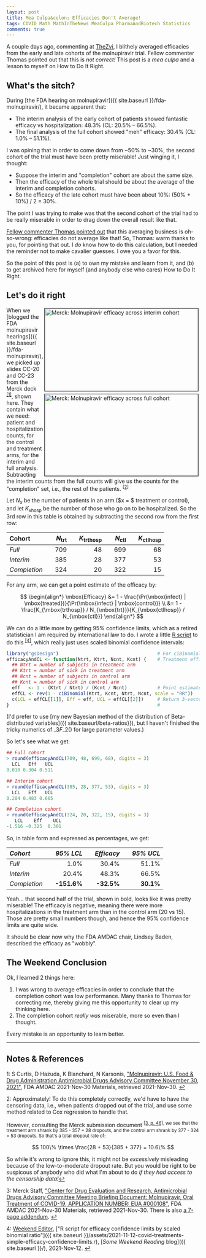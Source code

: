 ```yaml
---
layout: post
title: Mea Culpa&colon; Efficacies Don't Average!
tags: COVID Math MathInTheNews MeaCulpa PharmaAndBiotech Statistics
comments: true
---
```


A couple days ago, commenting at
[TheZvi](https://thezvi.wordpress.com/2021/12/01/fda-votes-on-molunpiravir/#comment-15907),
I blithely averaged efficacies from the early and late cohorts of the molnupiravir trial.  Fellow
commenter Thomas pointed out that this is _not correct!_  This post is a _mea culpa_ and a
lesson to myself on How to Do It Right.  


## What's the sitch?  

During [the FDA hearing on molnupiravir]({{ site.baseurl }}/fda-molnupiravir/),
it became apparent that:
- The interim analysis of the early cohort of patients showed fantastic efficacy vs 
  hospitalization: 48.3% (CL: 20.5% &ndash; 66.5%).  
- The final analysis of the full cohort showed "meh" efficacy: 30.4% (CL: 1.0% &ndash;
  51.1%).  
  
I was opining that in order to come down from ~50% to ~30%, the second cohort of the trial
must have been pretty miserable!  Just winging it, I thought:  
- Suppose the interim and "completion" cohort are about the same size.  
- Then the efficacy of the whole trial should be about the average of the interim and completion
  cohorts.  
- So the efficacy of the late cohort must have been about 10%: (50% + 10%) / 2 = 30%.  

The point I was trying to make was that the second cohort of the trial had to be really
miserable in order to drag down the overall result like that.

[Fellow commenter Thomas pointed out](https://thezvi.wordpress.com/2021/12/01/fda-votes-on-molunpiravir/#comment-15921)
that this averaging business is oh-so-wrong: efficacies do not average like that!  So,
Thomas: warm thanks to you, for pointing that out. I _do_ know how to do this calculation,
but I needed the reminder not to make cavalier guesses.  I owe you a favor for this.  

So the point of this post is (a) to own my mistake and learn from it, and (b) to get
archived here for myself (and anybody else who cares) How to Do It Right.


## Let's do it right  

<a href="{{ site.baseurl }}/images/2021-11-30-fda-molnupiravir-merck-interim-cohort-efficacy.jpg"><img src="{{ site.baseurl }}/images/2021-11-30-fda-molnupiravir-merck-interim-cohort-efficacy-thumb.jpg" width="400" height="215" alt="Merck: Molnupiravir efficacy across interim cohort" title="Merck: Molnupiravir efficacy across interim cohort" style="float: right; margin: 3px 3px 3px 3px; border: 1px solid #000000;"></a>
<a href="{{ site.baseurl }}/images/2021-11-30-fda-molnupiravir-merck-full-cohort-efficacy.jpg"><img src="{{ site.baseurl }}/images/2021-11-30-fda-molnupiravir-merck-full-cohort-efficacy-thumb.jpg" width="400" height="213" alt="Merck: Molnupiravir efficacy across full cohort" title="Merck: Molnupiravir efficacy across full cohort" style="float: right; margin: 3px 3px 3px 3px; border: 1px solid #000000;"></a>
When we
[blogged the FDA molnupiravir hearings]({{ site.baseurl }}/fda-molnupiravir/),
we picked up slides CC-20 and CC-23 from the Merck deck <sup id="fn1a">[[1]](#fn1)</sup>,
shown here.  They contain what we need: patient and hospitalization counts, for the
control and treatment arms, for the interim and full analysis.  Subtracting the interim
counts from the full counts will give us the counts for the "completion" set, i.e., the
rest of the patients. <sup id="fn2a">[[2]](#fn2)</sup>  

Let $N_x$ be the number of patients in an arm ($x = $ treatment or control), and let $K_{x\mbox{hosp}}$ 
be the number of those who go on to be hospitalized.  So the 3rd row in this table is
obtained by subtracting the second row from the first row:  


|    __Cohort__  | | $N_{\mbox{trt}}$ | | $K_{\mbox{trthosp}}$ | | $N_{\mbox{ctl}}$ | | $K_{\mbox{ctlhosp}}$ |
|:-----------------|-|-------------------:|-|----------------------:|-|-------------------:|-|----------------------:|
| _Full_           | | 709  | |    48    | | 699  | | 68 |
| _Interim_        | | 385  | |    28    | | 377  | | 53 |
| _Completion_     | | 324  | |    20    | | 322  | | 15 |

For any arm, we can get a point estimate of the efficacy by:  

$$
\begin{align*}
  \mbox{Efficacy} &= 1 - \frac{\Pr(\mbox{infect} | \mbox{treated})}{\Pr(\mbox{infect} | \mbox{control})} \\
                  &= 1 - \frac{K_{\mbox{trthosp}} / N_{\mbox{trt}}}{K_{\mbox{ctlhosp}} / N_{\mbox{ctl}}}
\end{align*}
$$

We can do a little more by getting 95% confidence limits, which as a retired statistician
I am required by international law to do.  I wrote a little [R script](https://www.r-project.org)
to do this <sup id="fn4a">[[4]](#fn4)</sup>, which really just uses scaled binomial
confidence intervals:  

```R
library("gsDesign")                                    # For ciBinomial()
efficacyAndCL <- function(Ntrt, Ktrt, Ncnt, Kcnt) {    # Treatment efficacy & 95% conf limit
  ## Ntrt = number of subjects in treatment arm
  ## Ktrt = number of sick in treatment arm
  ## Ncnt = number of subjects in control arm
  ## Kcnt = number of sick in control arm
  eff   <- 1 - (Ktrt / Ntrt) / (Kcnt / Ncnt)           # Point estimate, then confidence limits
  effCL <- rev(1 - ciBinomial(Ktrt, Kcnt, Ntrt, Ncnt, scale = "RR"))
  c(LCL = effCL[[1]], Eff = eff, UCL = effCL[[2]])     # Return 3-vector of LCL, estimate, and UCL
}                                                      #
```

(I'd prefer to use 
[my new Bayesian method of the distribution of Beta-distributed variables]({{ site.baseurl/beta-ratios}}),
but I haven't finished the tricky numerics of ${}\_{3}F\_{2}()$ for large parameter values.)  

So let's see what we get:  

```R
## Full cohort
> round(efficacyAndCL(709, 48, 699, 68), digits = 3)
  LCL   Eff   UCL 
0.010 0.304 0.511 

## Interim cohort
> round(efficacyAndCL(385, 28, 377, 53), digits = 3)
  LCL   Eff   UCL 
0.204 0.483 0.665 

## Completion cohort
> round(efficacyAndCL(324, 20, 322, 15), digits = 3)
   LCL    Eff    UCL 
-1.516 -0.325  0.301 
```

So, in table form and expressed as percentages, we get:  

|    _Cohort_       | | _95% LCL_     | | _Efficacy_  | | _95% UCL_ | 
|:-----------------|-|-------------:|-|-----------:|-|---------:|
| _Full_            | |     1.0%    | |  30.4%     | |    51.1%  |
| _Interim_         | |    20.4%    | |  48.3%      | |   66.5%  |
| _Completion_       | | __-151.6%__ | | __-32.5%__ | | __30.1%__ |

Yeah&hellip; that second half of the trial, shown in bold, looks like it was pretty
miserable!  The efficacy is negative, meaning there were more hospitalizations in the
treatment arm than in the control arm (20 vs 15).  Those are pretty small numbers though,
and hence the 95% confidence limits are quite wide.  

It should be clear now why the FDA AMDAC chair, Lindsey Baden, described the efficacy as "wobbly".  


## The Weekend Conclusion  

Ok, I learned 2 things here:  

1. I was wrong to average efficacies in order to conclude that the completion cohort was
   low performance.  Many thanks to Thomas for correcting me, thereby giving me this
   opportunity to clear up my thinking here.  
2. The completion cohort _really was_ miserable, more so even than I thought.  

Every mistake is an opportunity to learn better.  

---

## Notes &amp; References  

<!--
<sup id="fn1a">[[1]](#fn1)</sup>

<a id="fn1">1</a>: ***, ["***"](***), *** [↩](#fn1a)  

<a href="{{ site.baseurl }}/images/***"><img src="{{ site.baseurl }}/images/***" width="400" height="***" alt="***" title="***" style="float: right; margin: 3px 3px 3px 3px; border: 1px solid #000000;"></a>

<iframe width="400" height="224" src="***" allow="accelerometer; encrypted-media; gyroscope; picture-in-picture" allowfullscreen style="float: right; margin: 3px 3px 3px 3px; border: 1px solid #000000;"></iframe>
-->

<a id="fn1">1</a>: S Curtis, D Hazuda, K Blanchard, N Karsonis, ["Molnupiravir: U.S. Food & Drug Administration Antimicrobial Drugs Advisory Committee November 30, 2021"](https://www.fda.gov/media/154472/download), FDA AMDAC 2021-Nov-30 Materials, retrieved 2021-Nov-30. [↩](#fn1a)  

<a id="fn2">2</a>: Approximately!  To do this completely correctly, we'd have to have the
censoring data, i.e., when patients dropped out of the trial, and use some method related
to Cox regression to handle that.  

However, consulting the Merck submission document <sup id="fn3a">[[3, p. 46]](#fn3), we
see that the treatment arm shrank by 385 - 357 = 28 dropouts, and the control arm shrank
by 377 - 324 = 53 dropouts.  So that's a total dropout rate of:

$$
100\% \times \frac{28 + 53}{385 + 377} = 10.6\%
$$

So while it's wrong to ignore this, it might not be _excessively_ misleading because of
the low-to-moderate dropout rate.  But you would be right to be suspicous of anybody who
did what I'm about to do _if they had access to the censorship data!_[↩](#fn2a)  

<a id="fn3">3</a>: Merck Staff, ["Center for Drug Evaluation and Research, Antimicrobial Drugs Advisory Committee Meeting Briefing Document: Molnupiravir, Oral Treatment of COVID-19, APPLICATION NUMBER: EUA #000108"](https://www.fda.gov/media/154421/download), FDA AMDAC 2021-Nov-30 Materials, retrieved 2021-Nov-30. There is also [a 7-page addendum](https://www.fda.gov/media/154422/download). [↩](#fn3a)  

<a id="fn4">4</a>: [Weekend Editor](mailto:SomeWeekendReadingEditor@gmail.com), ["R script for efficacy confidence limits by scaled binomial ratio"]({{ site.baseurl }}/assets/2021-11-12-covid-treatments-simple-efficacy-confidence-limits.r), [_Some Weekend Reading_ blog]({{ site.baseurl }}/), 2021-Nov-12. [↩](#fn4a)  
